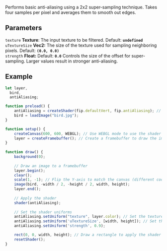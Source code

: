 Performs basic anti-aliasing using a 2x2 super-sampling technique. Takes four samples per pixel and averages them to smooth out edges.

## Parameters
`texture` **Texture**: The input texture to be filtered. Default: **`undefined`**
<br>
`uTextureSize` **Vec2:** The size of the texture used for sampling neighboring pixels. Default: **`(0.0, 0.0)`**
<br>
`strength` **Float:**  Default: **`0.0`** Controls the size of the offset for super-sampling. Larger values result in stronger anti-aliasing.

## Example
```javascript
let layer,
  bird,
  antiAliasing;

function preload() {
    antiAliasing = createShader(fip.defaultVert, fip.antiAliasing); // Load the shader
    bird = loadImage("bird.jpg");
}

function setup() {
    createCanvas(600, 600, WEBGL); // Use WEBGL mode to use the shader
    layer = createFramebuffer(); // Create a framebuffer to draw the image onto (faster p5.js version of createGraphics())
}
  
function draw() {
    background(0);
    
    // Draw an image to a framebuffer 
    layer.begin();
    clear();
    scale(1, -1); // Flip the Y-axis to match the canvas (different coordinate system in framebuffer)
    image(bird, -width / 2, -height / 2, width, height);
    layer.end();
    
    // Apply the shader
    shader(antiAliasing);
    
    // Set the shader uniforms
    antiAliasing.setUniform("texture", layer.color); // Set the texture to apply the shader to
    antiAliasing.setUniform('uTextureSize', [width, height]); // Set the size of the texture used
    antiAliasing.setUniform('strength', 0.9);

    rect(0, 0, width, height); // Draw a rectangle to apply the shader to
    resetShader(); 
}
```